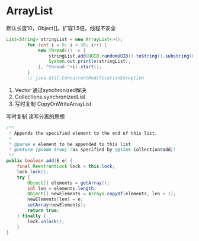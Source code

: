 # ArrayList

默认长度10，Object[]。扩容1.5倍。线程不安全

```java
List<String> stringList = new ArrayList<>();
        for (int i = 0; i < 30; i++) {
            new Thread(() -> {
                stringList.add(UUID.randomUUID().toString().substring(0,8));
                System.out.println(stringList);
            }, "thread-"+i).start();
        }
        // java.util.ConcurrentModificationException
```

1. Vector  通过synchronized解决
2. Collections.synchronizedList
3. 写时复制 CopyOnWriteArrayList

写时复制 读写分离的思想

```java
/**
 * Appends the specified element to the end of this list.
 *
 * @param e element to be appended to this list
 * @return {@code true} (as specified by {@link Collection#add})
 */
public boolean add(E e) {
    final ReentrantLock lock = this.lock;
    lock.lock();
    try {
        Object[] elements = getArray();
        int len = elements.length;
        Object[] newElements = Arrays.copyOf(elements, len + 1);
        newElements[len] = e;
        setArray(newElements);
        return true;
    } finally {
        lock.unlock();
    }
}
```


